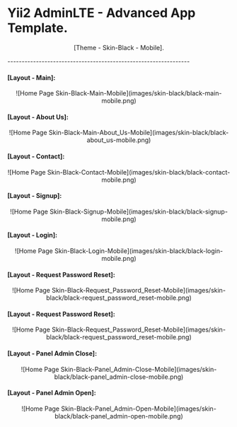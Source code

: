 Yii2 AdminLTE - Advanced App Template.
======================================

<p style= "text-align:center">[Theme - Skin-Black - Mobile].</p>
----------------------------------------------------------------

#### [Layout - Main]:

<p align= "center">![Home Page Skin-Black-Main-Mobile](images/skin-black/black-main-mobile.png)

#### [Layout - About Us]:

<p align = "center">![Home Page Skin-Black-Main-About_Us-Mobile](images/skin-black/black-about_us-mobile.png)

#### [Layout - Contact]:

<p align = "center">![Home Page Skin-Black-Contact-Mobile](images/skin-black/black-contact-mobile.png)

#### [Layout - Signup]:

<p align = "center">![Home Page Skin-Black-Signup-Mobile](images/skin-black/black-signup-mobile.png)

#### [Layout - Login]:

<p align = "center">![Home Page Skin-Black-Login-Mobile](images/skin-black/black-login-mobile.png)

#### [Layout - Request Password Reset]:

<p align = "center">![Home Page Skin-Black-Request_Password_Reset-Mobile](images/skin-black/black-request_password_reset-mobile.png)

#### [Layout - Request Password Reset]:

<p align = "center">![Home Page Skin-Black-Request_Password_Reset-Mobile](images/skin-black/black-request_password_reset-mobile.png)

#### [Layout - Panel Admin Close]:

<p align = "center">![Home Page Skin-Black-Panel_Admin-Close-Mobile](images/skin-black/black-panel_admin-close-mobile.png)

#### [Layout - Panel Admin Open]:

<p align = "center">![Home Page Skin-Black-Panel_Admin-Open-Mobile](images/skin-black/black-panel_admin-open-mobile.png)